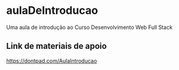 # aulaDeIntroducao
Uma aula de introdução ao Curso Desenvolvimento Web Full Stack

## Link de materiais de apoio

https://dontpad.com/AulaIntroducao